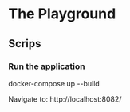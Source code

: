 # The Playground

## Scrips

### Run the application

docker-compose up --build

Navigate to: http://localhost:8082/